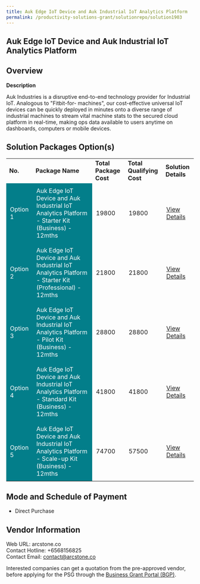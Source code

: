 ```yaml
---
title: Auk Edge IoT Device and Auk Industrial IoT Analytics Platform
permalink: /productivity-solutions-grant/solutionrepo/solution1903
---
```


## Auk Edge IoT Device and Auk Industrial IoT Analytics Platform

## Overview

**Description**

Auk Industries is a disruptive end-to-end technology provider for Industrial IoT. Analogous to "Fitbit-for- machines", our cost-effective universal IoT devices can be quickly deployed in minutes onto a diverse range of industrial machines to stream vital machine stats to the secured cloud platform in real-time, making ops data available to users anytime on dashboards, computers or mobile devices.

## Solution Packages Option(s)

<table>
<tr>
<td><b>No.</b></td>
<td><b>Package Name</b></td>
<td><b>Total Package Cost</b></td>
<td><b>Total Qualifying Cost</b></td>
<td><b>Solution Details</b></td>
</tr>
<tr>
<td style='padding: 10px; background-color: #037E8A; color: #FFFFFF;'>Option 1</td>
<td style='padding: 10px; background-color: #037E8A; color: #FFFFFF;'>Auk Edge IoT Device and Auk Industrial IoT Analytics Platform - Starter Kit (Business) - 12mths</td>
<td style='padding: 10px;'>19800</td>
<td style='padding: 10px;'>19800</td>
<td style='padding: 10px;'><a href='https://www.gobusiness.gov.sg/images/psg/Desensitised_Auk_Industries_Annex_3__CR_wef_30_Sept_2021_Part_1.pdf' target='_blank'>View Details</a></td>
</tr>
<tr>
<td style='padding: 10px; background-color: #037E8A; color: #FFFFFF;'>Option 2</td>
<td style='padding: 10px; background-color: #037E8A; color: #FFFFFF;'>Auk Edge IoT Device and Auk Industrial IoT Analytics Platform - Starter Kit (Professional) - 12mths</td>
<td style='padding: 10px;'>21800</td>
<td style='padding: 10px;'>21800</td>
<td style='padding: 10px;'><a href='https://www.gobusiness.gov.sg/images/psg/Desensitised_Auk_Industries_Annex_3__CR_wef_30_Sept_2021_Part_2.pdf' target='_blank'>View Details</a></td>
</tr>
<tr>
<td style='padding: 10px; background-color: #037E8A; color: #FFFFFF;'>Option 3</td>
<td style='padding: 10px; background-color: #037E8A; color: #FFFFFF;'>Auk Edge IoT Device and Auk Industrial IoT Analytics Platform - Pilot Kit (Business) - 12mths</td>
<td style='padding: 10px;'>28800</td>
<td style='padding: 10px;'>28800</td>
<td style='padding: 10px;'><a href='https://www.gobusiness.gov.sg/images/psg/Desensitised_Auk_Industries_Annex_3__CR_wef_30_Sept_2021_Part_3.pdf' target='_blank'>View Details</a></td>
</tr>
<tr>
<td style='padding: 10px; background-color: #037E8A; color: #FFFFFF;'>Option 4</td>
<td style='padding: 10px; background-color: #037E8A; color: #FFFFFF;'>Auk Edge IoT Device and Auk Industrial IoT Analytics Platform - Standard Kit (Business) - 12mths</td>
<td style='padding: 10px;'>41800</td>
<td style='padding: 10px;'>41800</td>
<td style='padding: 10px;'><a href='https://www.gobusiness.gov.sg/images/psg/Desensitised_Auk_Industries_Annex_3__CR_wef_30_Sept_2021_Part_4.pdf' target='_blank'>View Details</a></td>
</tr>
<tr>
<td style='padding: 10px; background-color: #037E8A; color: #FFFFFF;'>Option 5</td>
<td style='padding: 10px; background-color: #037E8A; color: #FFFFFF;'>Auk Edge IoT Device and Auk Industrial IoT Analytics Platform - Scale-up Kit (Business) - 12mths</td>
<td style='padding: 10px;'>74700</td>
<td style='padding: 10px;'>57500</td>
<td style='padding: 10px;'><a href='https://www.gobusiness.gov.sg/images/psg/Desensitised_Auk_Industries_Annex_3__CR_wef_30_Sept_2021_Part_5.pdf' target='_blank'>View Details</a></td>
</tr>
</table>

## Mode and Schedule of Payment

 - Direct Purchase

## Vendor Information

 Web URL: arcstone.co <br>Contact Hotline: +6568156825 <br>Contact Email: contact@arcstone.co <br>

Interested companies can get a quotation from the pre-approved vendor, before applying for the PSG through the <a href='https://www.businessgrants.gov.sg/' target='_blank' rel='noopener'>Business Grant Portal (BGP)</a>.

<script src="/jquery/resize-tables.js"></script>
